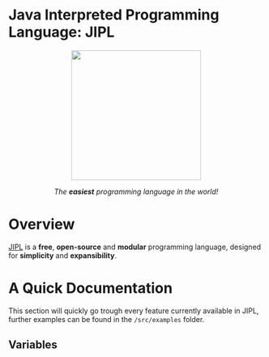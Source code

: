 # Java Interpreted Programming Language: JIPL

<p align="center">
  <a href="https://github.com/HoloInJava/jipl">
    <img src="https://user-images.githubusercontent.com/77677018/194699224-4443d04d-8743-40c4-9c7d-641fff2f7c50.png" width="256">
  </a>
</p>
<p align="center">
  <i align="center">
    The <b>easiest</b> programming language in the world!
  </i>
</p>

# Overview
[JIPL](https://github.com/HoloInJava/jipl) is a **free**, **open-source** and **modular** programming language, designed for **simplicity** and **expansibility**. <br>

# A Quick Documentation
This section will quickly go trough every feature currently available in JIPL, further examples can be found in the `/src/examples` folder.

## Variables
